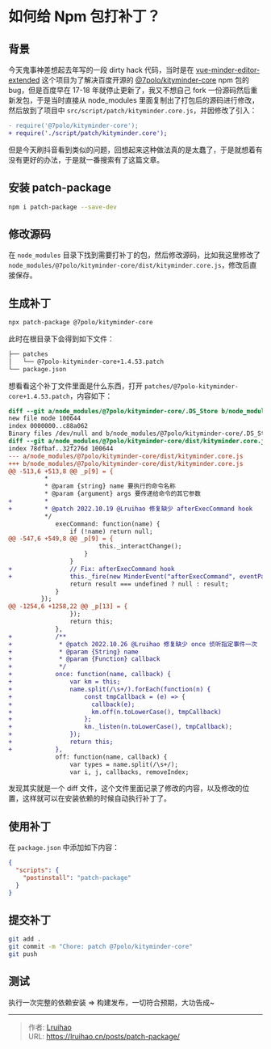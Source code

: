 # 如何给 Npm 包打补丁？


## 背景

今天鬼事神差想起去年写的一段 dirty hack 代码，当时是在 [vue-minder-editor-extended](https://github.com/Lruihao/vue-minder-editor-extended) 这个项目为了解决百度开源的 [@7polo/kityminder-core](https://github.com/fex-team/kityminder-core) npm 包的 bug，但是百度早在 17-18 年就停止更新了，我又不想自己 fork 一份源码然后重新发包，于是当时直接从 node_modules 里面复制出了打包后的源码进行修改，然后放到了项目中 `src/script/patch/kityminder.core.js`，并因修改了引入：

```diff
- require('@7polo/kityminder-core');
+ require('./script/patch/kityminder.core');
```

但是今天刷抖音看到类似的问题，回想起来这种做法真的是太蠢了，于是就想着有没有更好的办法，于是就一番搜索有了这篇文章。

## 安装 patch-package

```bash
npm i patch-package --save-dev
```

## 修改源码

在 `node_modules` 目录下找到需要打补丁的包，然后修改源码，比如我这里修改了 `node_modules/@7polo/kityminder-core/dist/kityminder.core.js`，修改后直接保存。

## 生成补丁

```bash
npx patch-package @7polo/kityminder-core
```

此时在根目录下会得到如下文件：

```bash
├── patches
│   └── @7polo-kityminder-core+1.4.53.patch
└── package.json
```

想看看这个补丁文件里面是什么东西，打开 `patches/@7polo-kityminder-core+1.4.53.patch`，内容如下：

```diff
diff --git a/node_modules/@7polo/kityminder-core/.DS_Store b/node_modules/@7polo/kityminder-core/.DS_Store
new file mode 100644
index 0000000..c88a062
Binary files /dev/null and b/node_modules/@7polo/kityminder-core/.DS_Store differ
diff --git a/node_modules/@7polo/kityminder-core/dist/kityminder.core.js b/node_modules/@7polo/kityminder-core/dist/kityminder.core.js
index 78dfbaf..32f276d 100644
--- a/node_modules/@7polo/kityminder-core/dist/kityminder.core.js
+++ b/node_modules/@7polo/kityminder-core/dist/kityminder.core.js
@@ -513,6 +513,8 @@ _p[9] = {
          *
          * @param {string} name 要执行的命令名称
          * @param {argument} args 要传递给命令的其它参数
+         * 
+         * @patch 2022.10.19 @Lruihao 修复缺少 afterExecCommand hook
          */
             execCommand: function(name) {
                 if (!name) return null;
@@ -547,6 +549,8 @@ _p[9] = {
                         this._interactChange();
                     }
                 }
+                // Fix: afterExecCommand hook
+                this._fire(new MinderEvent("afterExecCommand", eventParams, false));
                 return result === undefined ? null : result;
             }
         });
@@ -1254,6 +1258,22 @@ _p[13] = {
                 });
                 return this;
             },
+            /**
+             * @patch 2022.10.26 @Lruihao 修复缺少 once 侦听指定事件一次
+             * @param {String} name 
+             * @param {Function} callback 
+             */
+            once: function(name, callback) {
+                var km = this;
+                name.split(/\s+/).forEach(function(n) {
+                    const tmpCallback = (e) => {
+                      callback(e);
+                      km.off(n.toLowerCase(), tmpCallback)
+                    };
+                    km._listen(n.toLowerCase(), tmpCallback);
+                });
+                return this;
+            },
             off: function(name, callback) {
                 var types = name.split(/\s+/);
                 var i, j, callbacks, removeIndex;
```

发现其实就是一个 diff 文件，这个文件里面记录了修改的内容，以及修改的位置，这样就可以在安装依赖的时候自动执行补丁了。

## 使用补丁

在 `package.json` 中添加如下内容：

```json
{
  "scripts": {
    "postinstall": "patch-package"
  }
}
```

## 提交补丁

```bash
git add .
git commit -m "Chore: patch @7polo/kityminder-core"
git push
```

## 测试

执行一次完整的依赖安装 => 构建发布，一切符合预期，大功告成~


---

> 作者: [Lruihao](https://github.com/Lruihao)  
> URL: https://lruihao.cn/posts/patch-package/  

